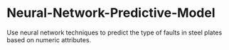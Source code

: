 # Neural-Network-Predictive-Model
 Use neural network techniques to predict the type of faults in steel plates based on numeric attributes. 
